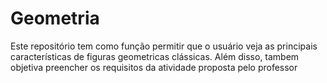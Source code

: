# Geometria
Este repositório tem como função permitir que o usuário veja as principais características de figuras geometricas clássicas. Além disso, tambem objetiva preencher os requisitos da atividade proposta pelo professor 
